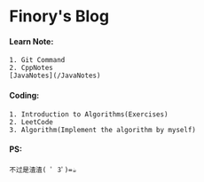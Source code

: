 # Finory's Blog  #
#### Learn Note:  
    1. Git Command  
    2. CppNotes
    [JavaNotes](/JavaNotes)
#### Coding:  
    1. Introduction to Algorithms(Exercises)
    2. LeetCode 
    3. Algorithm(Implement the algorithm by myself)
#### PS:  
    不过是渣渣( ﾟ 3ﾟ)=☕
